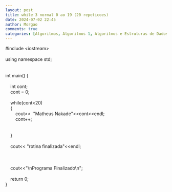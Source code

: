 ```yaml
---
layout: post
title: while 3 normal 0 ao 19 (20 repeticoes)
date: 2024-07-02 22:45
author: Morgao
comments: true
categories: [Algoritmos, Algoritmos 1, Algoritmos e Estruturas de Dados, beecrowd, Linguagem C, Programação]
---
```

#include &lt;iostream&gt;<br /><br />using namespace std;<br /><br /><br />int main() {<br />&nbsp;&nbsp;&nbsp; <br />&nbsp;&nbsp;&nbsp; int cont;<br />&nbsp;&nbsp;&nbsp; cont = 0;<br />&nbsp;&nbsp;&nbsp; <br />&nbsp;&nbsp;&nbsp; while(cont&lt;20)<br />&nbsp;&nbsp;&nbsp; {<br />&nbsp;&nbsp;&nbsp; &nbsp;&nbsp;&nbsp; cout&lt;&lt;&nbsp; "Matheus Nakade"&lt;&lt;cont&lt;&lt;endl;<br />&nbsp;&nbsp;&nbsp; &nbsp;&nbsp;&nbsp; cont++;<br />&nbsp;&nbsp;&nbsp; &nbsp;&nbsp;&nbsp; <br /><br />&nbsp;&nbsp;&nbsp; }<br />&nbsp;&nbsp;&nbsp; <br />&nbsp;&nbsp;&nbsp; cout&lt;&lt; "rotina finalizada"&lt;&lt;endl;<br /><br />&nbsp;&nbsp;&nbsp; <br />&nbsp;&nbsp;&nbsp; <br />&nbsp;&nbsp;&nbsp; cout&lt;&lt;"\nPrograma Finalizado\n";<br />&nbsp;&nbsp;&nbsp; <br />&nbsp;&nbsp;&nbsp; return 0;<br />}

